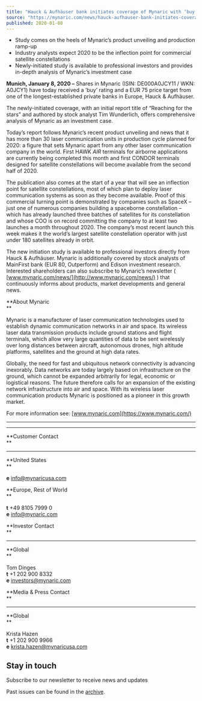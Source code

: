 ```yaml
---
title: "Hauck & Aufhäuser bank initiates coverage of Mynaric with ‘buy’ rating and EUR 75 price target"
source: "https://mynaric.com/news/hauck-aufhauser-bank-initiates-coverage-of-mynaric-with-buy-rating-and-eur-75-price-target/"
published: 2020-01-08
---
```

- Study comes on the heels of Mynaric’s product unveiling and production ramp-up
- Industry analysts expect 2020 to be the inflection point for commercial satellite constellations
- Newly-initiated study is available to professional investors and provides in-depth analysis of Mynaric’s investment case

**Munich, January 8, 2020 –** Shares in Mynaric (ISIN: DE000A0JCY11 / WKN: A0JCY1) have today received a ‘buy’ rating and a EUR 75 price target from one of the longest-established private banks in Europe, Hauck & Aufhäuser.

The newly-initiated coverage, with an initial report title of “Reaching for the stars” and authored by stock analyst Tim Wunderlich, offers comprehensive analysis of Mynaric as an investment case.

Today’s report follows Mynaric’s recent product unveiling and news that it has more than 30 laser communication units in production cycle planned for 2020: a figure that sets Mynaric apart from any other laser communication company in the world. First HAWK *AIR* terminals for airborne applications are currently being completed this month and first CONDOR terminals designed for satellite constellations will become available from the second half of 2020.

The publication also comes at the start of a year that will see an inflection point for satellite constellations, most of which plan to deploy laser communication systems as soon as they become available. Proof of this commercial turning point is demonstrated by companies such as SpaceX – just one of numerous companies building a spaceborne constellation – which has already launched three batches of satellites for its constellation and whose COO is on record committing the company to at least two launches a month throughout 2020. The company’s most recent launch this week makes it the world’s largest satellite constellation operator with just under 180 satellites already in orbit.

The new initiation study is available to professional investors directly from Hauck & Aufhäuser. Mynaric is additionally covered by stock analysts of MainFirst bank (EUR 80, Outperform) and Edison investment research. Interested shareholders can also subscribe to Mynaric’s newsletter ( [www.mynaric.com/news/](http://www.mynaric.com/news/) ) that continuously informs about products, market developments and general news.

**About Mynaric  
**

Mynaric is a manufacturer of laser communication technologies used to establish dynamic communication networks in air and space. Its wireless laser data transmission products include ground stations and flight terminals, which allow very large quantities of data to be sent wirelessly over long distances between aircraft, autonomous drones, high altitude platforms, satellites and the ground at high data rates.

Globally, the need for fast and ubiquitous network connectivity is advancing inexorably. Data networks are today largely based on infrastructure on the ground, which cannot be expanded arbitrarily for legal, economic or logistical reasons. The future therefore calls for an expansion of the existing network infrastructure into air and space. With its wireless laser communication products Mynaric is positioned as a pioneer in this growth market.

For more information see: [www.mynaric.com](https://www.mynaric.com/)

---

---

**Customer Contact  
**

---

**United States  
**

**e** [info@mynaricusa.com](https://mynaric.com/news/hauck-aufhauser-bank-initiates-coverage-of-mynaric-with-buy-rating-and-eur-75-price-target/)

**Europe, Rest of World  
**

**t** +49 8105 7999 0  
**e** [info@mynaric.com](https://mynaric.com/news/hauck-aufhauser-bank-initiates-coverage-of-mynaric-with-buy-rating-and-eur-75-price-target/)

**Investor Contact  
**

---

**Global  
**

Tom Dinges  
**t** +1 202 900 8332  
**e** [investors@mynaric.com](https://mynaric.com/news/hauck-aufhauser-bank-initiates-coverage-of-mynaric-with-buy-rating-and-eur-75-price-target/)

**Media & Press Contact  
**

---

**Global  
**

Krista Hazen  
**t** +1 202 900 9966  
**e** [krista.hazen@mynaricusa.com](https://mynaric.com/news/hauck-aufhauser-bank-initiates-coverage-of-mynaric-with-buy-rating-and-eur-75-price-target/)

## Stay in touch

Subscribe to our newsletter to receive news and updates

Past issues can be found in the [archive](https://us17.campaign-archive.com/home/?u=7b919ac48d490499a79acff9f&id=aaebe0d6df).